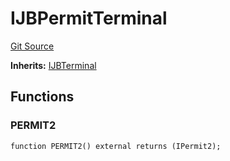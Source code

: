 # IJBPermitTerminal
[Git Source](https://github.com/Bananapus/nana-core/blob/2998dca2fbd2658e2c8791d6dc8348147d69e28e/src/interfaces/IJBPermitTerminal.sol)

**Inherits:**
[IJBTerminal](/docs/v4/api/core/interfaces/IJBTerminal.sol/interface.IJBTerminal.md)


## Functions
### PERMIT2


```solidity
function PERMIT2() external returns (IPermit2);
```


